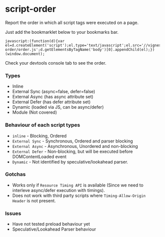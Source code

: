 # script-order

Report the order in which all script tags were executed on a page.

Just add the bookmarklet below to your bookmarks bar.

```
javascript:(function(d){var el=d.createElement('script');el.type='text/javascript';el.src='//vigneshh.in/script-order/order.js';d.getElementsByTagName('body')[0].appendChild(el);})(window.document);
```

Check your devtools console tab to see the order. 

### Types

+ Inline
+ External Sync (async=false, defer=false)
+ External Async (has async attribute set)
+ External Defer (has defer attribute set)
+ Dynamic (loaded via JS, can be async/defer)
+ Module (Not covered)

### Behaviour of each script types
* `inline` - Blocking, Ordered
* `External Sync` - Synchronous, Ordered and parser blocking
* `External Async` - Asynchronous, Unordered and non-blocking 
* `External Defer` - Non-blocking, but will be executed before DOMContentLoaded event
* `Dynamic` - Not identified by speculative/lookahead parser. 

### Gotchas

- Works only if `Resource Timing API` is available (Since we need to interleve async/defer execution with timings).
- Does not work with third party scripts where `Timing-Allow-Origin Header` is not present.

### Issues

- Have not tested preload behaviour yet
- Speculative/Lookahead Parser behaviour 
